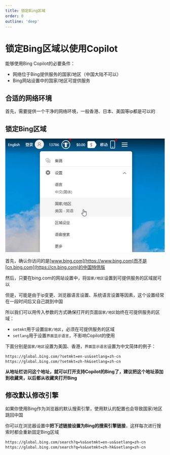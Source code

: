 ```yaml
---
title: 锁定Bing区域
order: 0
outline: 'deep'
---
```


# 锁定Bing区域以使用Copilot

能够使用Bing Copilot的必要条件：

- 网络位于Bing提供服务的国家/地区（中国大陆不可以）
- Bing网站设置中的国家/地区可提供服务


## 合适的网络环境

首先，需要提供一个干净的网络环境，一般香港、日本、美国等ip都是可以的

## 锁定Bing区域

![alt text](imgs/bing/image.png)

首先，确认你访问的是[www.bing.com](https://www.bing.com)而不是[cn.bing.com](https://cn.bing.com)的中国特供版

然后，只要在bing.com的网站设置中，将`国家/地区`设置到可提供服务的区域就可以

但是，可能是由于ip变更、浏览器语言设置、系统语言设置等因素，这个设置经常在一段时间后又自己跳到中国

所以我们可以用传入参数的方式确保打开的页面`国家/地区`始终在可提供服务的区域：

- `setmkt`用于设置`国家/地区`，必须在可提供服务的区域
- `setlang`用于设置`界面显示语言`，不影响Copilot的使用

下面分别是`国家/地区`设置为美国、香港，`界面显示语言`设置为中文简体的例子：

```
https://global.bing.com/?setmkt=en-us&setlang=zh-cn
https://global.bing.com/?setmkt=zh-hk&setlang=zh-cn
```

**从地址栏访问这个地址，就可以打开支持Copilot的Bing了，建议把这个地址添加到收藏夹，以后都从收藏夹打开Bing**

## 修改默认修改引擎

如果你使用Bing作为浏览器的默认搜索引擎，使用默认的配置也会导致国家/地区跳回中国

你可以在浏览器设置中**把下述链接设置为Bing的搜索引擎链接**，这样每次进行搜索时都会重新固定Bing区域

```
https://global.bing.com/search?q=%s&setmkt=en-us&setlang=zh-cn
https://global.bing.com/search?q=%s&setmkt=zh-hk&setlang=zh-cn
```

